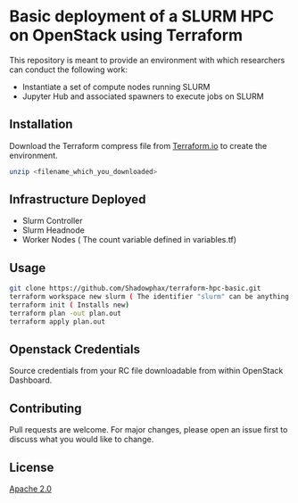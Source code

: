 # Basic deployment of a SLURM HPC on OpenStack using Terraform

This repository is meant to provide an environment with which researchers can conduct the following work:
* Instantiate a set of compute nodes running SLURM
* Jupyter Hub and associated spawners to execute jobs on SLURM

## Installation

Download the Terraform compress file from [Terraform.io](https://terraform.io) to create the environment.

```bash
unzip <filename_which_you_downloaded>
```

## Infrastructure Deployed
 - Slurm Controller
 - Slurm Headnode 
 - Worker Nodes ( The count variable defined in variables.tf)

## Usage

```bash
git clone https://github.com/Shadowphax/terraform-hpc-basic.git
terraform workspace new slurm ( The identifier "slurm" can be anything. The terraform state file will reside in this location ) 
terraform init ( Installs new)
terraform plan -out plan.out
terraform apply plan.out
```

## Openstack Credentials
Source credentials from your RC file downloadable from within OpenStack Dashboard. 

## Contributing
Pull requests are welcome. For major changes, please open an issue first to discuss what you would like to change.

## License

[Apache 2.0](http://www.apache.org/licenses/)
